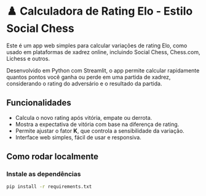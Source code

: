 # ♟️ Calculadora de Rating Elo - Estilo Social Chess

Este é um app web simples para calcular variações de rating Elo, como usado em plataformas de xadrez online, incluindo Social Chess, Chess.com, Lichess e outros.

Desenvolvido em Python com Streamlit, o app permite calcular rapidamente quantos pontos você ganha ou perde em uma partida de xadrez, considerando o rating do adversário e o resultado da partida.

## Funcionalidades

- Calcula o novo rating após vitória, empate ou derrota.
- Mostra a expectativa de vitória com base na diferença de rating.
- Permite ajustar o fator **K**, que controla a sensibilidade da variação.
- Interface web simples, fácil de usar e responsiva.

## Como rodar localmente

### Instale as dependências

```bash
pip install -r requirements.txt
